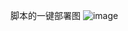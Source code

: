 脚本的一键部署图
![image](https://github.com/user-attachments/assets/6984902d-2cfd-4881-93fa-8cadbbb75f9f)



